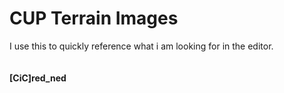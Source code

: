# CUP Terrain Images

I use this to quickly reference what i am looking for in the editor.<br>
<br><br>
<b>[CiC]red_ned</b>